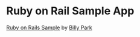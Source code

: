 # Ruby on Rail Sample App
[Ruby on Rails Sample](http://railstutorial.org/) by [Billy Park](http://billypark.com/)